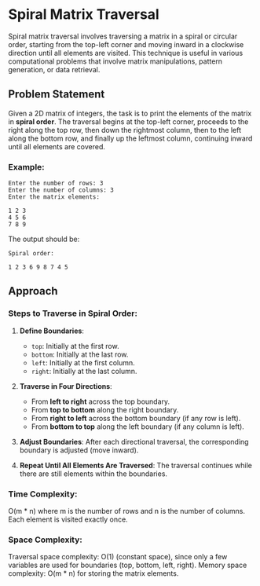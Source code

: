 # Spiral Matrix Traversal

Spiral matrix traversal involves traversing a matrix in a spiral or circular order, starting from the top-left corner and moving inward in a clockwise direction until all elements are visited. This technique is useful in various computational problems that involve matrix manipulations, pattern generation, or data retrieval.

## Problem Statement

Given a 2D matrix of integers, the task is to print the elements of the matrix in **spiral order**. The traversal begins at the top-left corner, proceeds to the right along the top row, then down the rightmost column, then to the left along the bottom row, and finally up the leftmost column, continuing inward until all elements are covered.

### Example:
`Enter the number of rows: 3`  
`Enter the number of columns: 3`  
`Enter the matrix elements: `  
```
1 2 3
4 5 6
7 8 9
```


The output should be:

`Spiral order: `  
```
1 2 3 6 9 8 7 4 5
```



## Approach

### Steps to Traverse in Spiral Order:

1. **Define Boundaries**:
   - `top`: Initially at the first row.
   - `bottom`: Initially at the last row.
   - `left`: Initially at the first column.
   - `right`: Initially at the last column.

2. **Traverse in Four Directions**:
   - From **left to right** across the top boundary.
   - From **top to bottom** along the right boundary.
   - From **right to left** across the bottom boundary (if any row is left).
   - From **bottom to top** along the left boundary (if any column is left).

3. **Adjust Boundaries**:
   After each directional traversal, the corresponding boundary is adjusted (move inward).

4. **Repeat Until All Elements Are Traversed**:
   The traversal continues while there are still elements within the boundaries.

### Time Complexity: 
O(m * n) where m is the number of rows and n is the number of columns. Each element is visited exactly once.
### Space Complexity:
Traversal space complexity: O(1) (constant space), since only a few variables are used for boundaries (top, bottom, left, right).
Memory space complexity: O(m * n) for storing the matrix elements.

